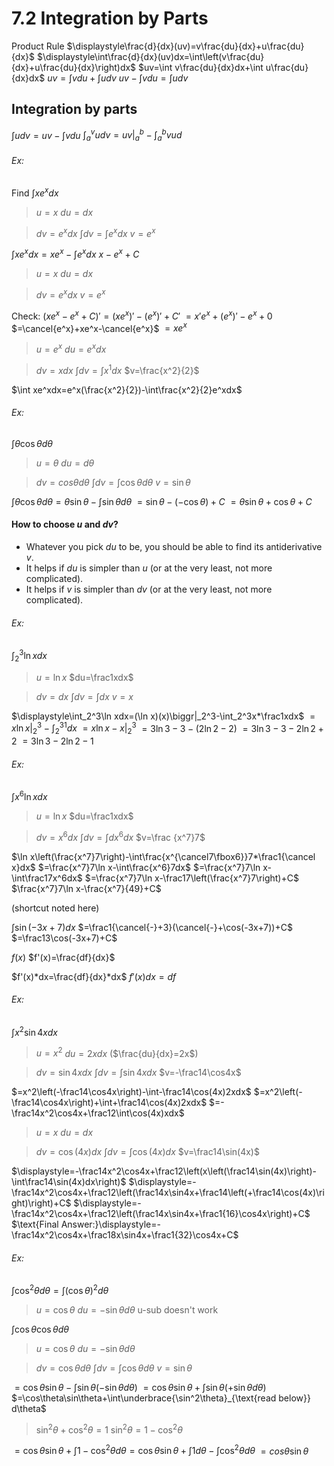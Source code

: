 # 7.2 Integration by Parts

Product Rule
$\displaystyle\frac{d}{dx}(uv)=v\frac{du}{dx}+u\frac{du}{dx}$
$\displaystyle\int\frac{d}{dx}(uv)dx=\int\left(v\frac{du}{dx}+u\frac{du}{dx}\right)dx$
$uv=\int v\frac{du}{dx}dx+\int u\frac{du}{dx}dx$
$uv=\int vdu+\int udv$
$uv-\int vdu=\int udv$

## Integration by parts
$\int udv=uv-\int vdu$
$\int_a^vudv=uv\biggr|_a^b-\int_a^bvud$

###### Ex:
Find $\int xe^xdx$
> $u=x$
> $du=dx$

> $dv=e^xdx$
> $\int dv=\int e^xdx$
> $v=e^x$

$\int xe^xdx=xe^x-\int e^xdx$
$x-e^x+C$

> $u=x$
> $du=dx$

> $dv=e^xdx$
> $v=e^x$

Check:
$(xe^x-e^x+C)'=(xe^x)'-(e^x)'+C'$
$=x'e^x+(e^x)'-e^x+0$
$=\cancel{e^x}+xe^x-\cancel{e^x}$
$=xe^x$


> $u=e^x$
> $du=e^xdx$

> $dv=xdx$
> $\int dv=\int x^1dx$
> $v=\frac{x^2}{2}$

$\int xe^xdx=e^x(\frac{x^2}{2})-\int\frac{x^2}{2}e^xdx$



###### Ex:
$\int\theta\cos\theta d\theta$

> $u=\theta$
> $du=d\theta$

> $dv=cos\theta d\theta$
> $\int dv=\int\cos\theta d\theta$
> $v=\sin\theta$

$\int\theta\cos\theta d\theta=\theta\sin\theta-\int\sin\theta d\theta$
$=\sin\theta-(-\cos\theta)+C$
$=\theta\sin\theta+\cos\theta+C$

#### How to choose $u$ and $dv$?
- Whatever you pick $du$ to be, you should be able to find its antiderivative $v$.
- It helps if $du$ is simpler than $u$ (or at the very least, not more complicated).
- It helps if $v$ is simpler than $dv$ (or at the very least, not more complicated).


###### Ex:
$\int_2^3\ln xdx$

> $u=\ln x$
> $du=\frac1xdx$

> $dv=dx$
> $\int dv=\int dx$
> $v=x$

$\displaystyle\int_2^3\ln xdx=(\ln x)(x)\biggr|_2^3-\int_2^3x*\frac1xdx$
$=x\ln x\biggr|_2^3-\int_2^31dx$
$=x\ln x-x\biggr|_2^3$
$=3\ln3-3-(2\ln2-2)$
$=3\ln3-3-2\ln2+2$
$=3\ln3-2\ln2-1$

###### Ex:
$\int x^6\ln xdx$

> $u=\ln x$
> $du=\frac1xdx$

> $dv=x^6dx$
> $\int dv=\int dx^6dx$
> $v=\frac {x^7}7$

$\ln x\left(\frac{x^7}7\right)-\int\frac{x^{\cancel7\fbox6}}7*\frac1{\cancel x}dx$
$=\frac{x^7}7\ln x-\int\frac{x^6}7dx$
$=\frac{x^7}7\ln x-\int\frac17x^6dx$
$=\frac{x^7}7\ln x-\frac17\left(\frac{x^7}7\right)+C$
$\frac{x^7}7\ln x-\frac{x^7}{49}+C$




(shortcut noted here)


$\int\sin(-3x+7)dx$
$=\frac1{\cancel{-}+3}(\cancel{-}+\cos(-3x+7))+C$
$=\frac13\cos(-3x+7)+C$



$f(x)$
$f'(x)=\frac{df}{dx}$

$f'(x)*dx=\frac{df}{dx}*dx$
$f'(x)dx=df$
###### Ex:
$\int x^2\sin4xdx$

> $u=x^2$
> $du=2xdx$
> ($\frac{du}{dx}=2x$)

> $dv=\sin4xdx$
> $\int dv=\int\sin4xdx$
> $v=-\frac14\cos4x$

$=x^2\left(-\frac14\cos4x\right)-\int-\frac14\cos(4x)2xdx$
$=x^2\left(-\frac14\cos4x\right)+\int+\frac14\cos(4x)2xdx$
$=-\frac14x^2\cos4x+\frac12\int\cos(4x)xdx$

> $u=x$
> $du=dx$

> $dv=\cos(4x)dx$
> $\int dv=\int\cos(4x)dx$
> $v=\frac14\sin(4x)$

$\displaystyle=-\frac14x^2\cos4x+\frac12\left(x\left(\frac14\sin(4x)\right)-\int\frac14\sin(4x)dx\right)$
$\displaystyle=-\frac14x^2\cos4x+\frac12\left(\frac14x\sin4x+\frac14\left(+\frac14\cos(4x)\right)\right)+C$
$\displaystyle=-\frac14x^2\cos4x+\frac12\left(\frac14x\sin4x+\frac1{16}\cos4x\right)+C$
$\text{Final Answer:}\displaystyle=-\frac14x^2\cos4x+\frac18x\sin4x+\frac1{32}\cos4x+C$


###### Ex:
$\int\cos^2\theta d\theta=\int(\cos\theta)^2d\theta$

> $u=\cos\theta$
> $du=-\sin\theta d\theta$
> u-sub doesn't work

$\int\cos\theta\cos\theta d\theta$

> $u=\cos\theta$
> $du=-\sin\theta d\theta$

> $dv=\cos\theta d\theta$
> $\int dv=\int\cos\theta d\theta$
> $v=\sin\theta$

$=\cos\theta\sin\theta-\int\sin\theta(-\sin\theta d\theta)$
$=\cos\theta\sin\theta+\int\sin\theta(+\sin\theta d\theta)$
$=\cos\theta\sin\theta+\int\underbrace{\sin^2\theta}_{\text{read below}} d\theta$

> $\sin^2\theta+\cos^2\theta=1$
> $\sin^2\theta=1-\cos^2\theta$

$=\cos\theta\sin\theta+\int1-\cos^2\theta d\theta=\cos\theta\sin\theta+\int1d\theta-\int\cos^2\theta d\theta$
$=cos\theta\sin\theta$